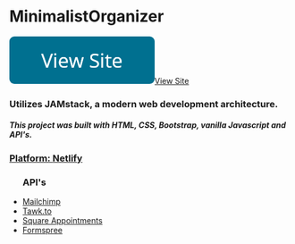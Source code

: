 # MinimalistOrganizer

   <a href="https://www.minimalistorganizer.com/"><img src="images/button.png" alt="">View Site</a>
  <h3>Utilizes JAMstack, a modern web development architecture.</h3>
    <h5>This project was built with HTML, CSS, Bootstrap, vanilla Javascript and API's.</h5>
    <a href="https://www.netlify.com/"><h3>Platform: <b>Netlify</b></h3></a>
    <ul><h3><b>API's</b></h3>
      <a href="https://mailchimp.com/"><li>Mailchimp</li></a>
      <a href="https://www.tawk.to/"><li>Tawk.to</li></a>
      <a href="https://squareup.com/us/en/appointments"><li>Square Appointments</li></a>
      <a href="https://formspree.io/"><li>Formspree</li></a> 
    </ul>
    
